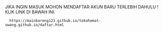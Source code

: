JIKA INGIN MASUK MOHON MENDAFTAR AKUN BARU TERLEBIH DAHULU ! KLIK LINK DI BAWAH INI.

      https://mainbareng123.github.io/tokohemat-uwang.github.io/daftar.html

